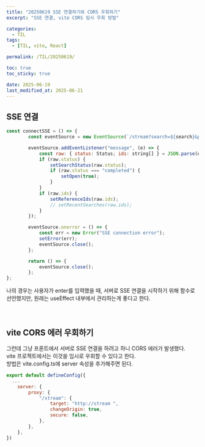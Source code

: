 ```yaml
---
title: "20250619 SSE 연결하기와 CORS 우회하기"
excerpt: "SSE 연결, vite CORS 임시 우회 방법"

categories:
  - TIL
tags:
  - [TIL, vite, React]

permalink: /TIL/20250619/

toc: true
toc_sticky: true

date: 2025-06-19
last_modified_at: 2025-06-21
---
```


## SSE 연결
```js
const connectSSE = () => {
		const eventSource = new EventSource(`/stream?search=${search}&page=${page}`);

		eventSource.addEventListener("message", (e) => {
			const raw: { status: Status; ids: string[] } = JSON.parse(e.data);
			if (raw.status) {
				setSearchStatus(raw.status);
				if (raw.status === "completed") {
					setOpen(true);
				}
			}
			if (raw.ids) {
				setReferenceIds(raw.ids);
				// setRecentSearches(raw.ids);
			}
		});

		eventSource.onerror = () => {
			const err = new Error("SSE connection error");
			setError(err);
			eventSource.close();
		};

		return () => {
			eventSource.close();
		};
};
```
나의 경우는 사용자가 enter를 입력했을 때, 서버로 SSE 연결을 시작하기 위해 함수로 선언했지만, 원래는 useEffect 내부에서 관리하는게 좋다고 한다. <br><br>
<br>


## vite CORS 에러 우회하기
그런데 그냥 프론트에서 서버로 SSE 연결을 하려고 하니 CORS 에러가 발생했다.<br>
vite 프로젝트에서는 이것을 임시로 우회할 수 있다고 한다.<br>
방법은 vite.config.ts에 server 속성을 추가해주면 된다.

```js
export default defineConfig({
  ...
	server: {
		proxy: {
			"/stream": {
				target: "http://stream ",
				changeOrigin: true,
				secure: false,
			},
		},
	},
})
```
